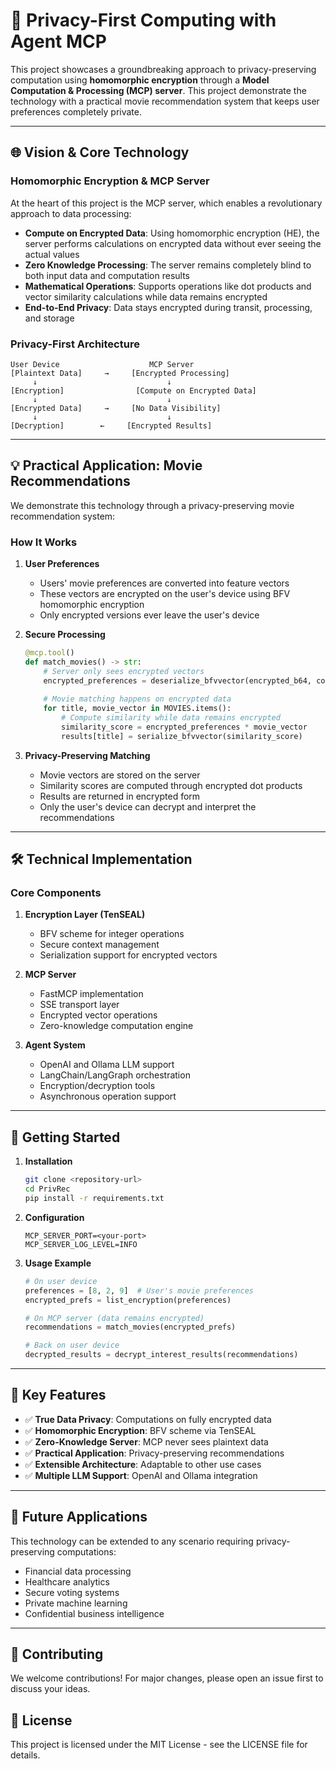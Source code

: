 # 🔐 Privacy-First Computing with Agent MCP

This project showcases a groundbreaking approach to privacy-preserving computation using **homomorphic encryption** through a **Model Computation & Processing (MCP) server**. This project demonstrate the technology with a practical movie recommendation system that keeps user preferences completely private.

---

## 🌐 Vision & Core Technology

### Homomorphic Encryption & MCP Server
At the heart of this project is the MCP server, which enables a revolutionary approach to data processing:

- **Compute on Encrypted Data**: Using homomorphic encryption (HE), the server performs calculations on encrypted data without ever seeing the actual values
- **Zero Knowledge Processing**: The server remains completely blind to both input data and computation results
- **Mathematical Operations**: Supports operations like dot products and vector similarity calculations while data remains encrypted
- **End-to-End Privacy**: Data stays encrypted during transit, processing, and storage

### Privacy-First Architecture
```
User Device                    MCP Server
[Plaintext Data]     →     [Encrypted Processing]
     ↓                             ↓
[Encryption]                [Compute on Encrypted Data]
     ↓                             ↓
[Encrypted Data]     →     [No Data Visibility]
     ↓                             ↓
[Decryption]        ←     [Encrypted Results]
```

---

## 💡 Practical Application: Movie Recommendations

We demonstrate this technology through a privacy-preserving movie recommendation system:

### How It Works
1. **User Preferences**
   - Users' movie preferences are converted into feature vectors
   - These vectors are encrypted on the user's device using BFV homomorphic encryption
   - Only encrypted versions ever leave the user's device

2. **Secure Processing**
   ```python
   @mcp.tool()
   def match_movies() -> str:
       # Server only sees encrypted vectors
       encrypted_preferences = deserialize_bfvvector(encrypted_b64, context)
       
       # Movie matching happens on encrypted data
       for title, movie_vector in MOVIES.items():
           # Compute similarity while data remains encrypted
           similarity_score = encrypted_preferences * movie_vector
           results[title] = serialize_bfvvector(similarity_score)
   ```

3. **Privacy-Preserving Matching**
   - Movie vectors are stored on the server
   - Similarity scores are computed through encrypted dot products
   - Results are returned in encrypted form
   - Only the user's device can decrypt and interpret the recommendations

---

## 🛠️ Technical Implementation

### Core Components

1. **Encryption Layer (TenSEAL)**
   - BFV scheme for integer operations
   - Secure context management
   - Serialization support for encrypted vectors

2. **MCP Server**
   - FastMCP implementation
   - SSE transport layer
   - Encrypted vector operations
   - Zero-knowledge computation engine

3. **Agent System**
   - OpenAI and Ollama LLM support
   - LangChain/LangGraph orchestration
   - Encryption/decryption tools
   - Asynchronous operation support

---

## 🚀 Getting Started

1. **Installation**
   ```bash
   git clone <repository-url>
   cd PrivRec
   pip install -r requirements.txt
   ```

2. **Configuration**
   ```env
   MCP_SERVER_PORT=<your-port>
   MCP_SERVER_LOG_LEVEL=INFO
   ```

3. **Usage Example**
   ```python
   # On user device
   preferences = [8, 2, 9]  # User's movie preferences
   encrypted_prefs = list_encryption(preferences)
   
   # On MCP server (data remains encrypted)
   recommendations = match_movies(encrypted_prefs)
   
   # Back on user device
   decrypted_results = decrypt_interest_results(recommendations)
   ```

---

## 🔐 Key Features

- ✅ **True Data Privacy**: Computations on fully encrypted data
- ✅ **Homomorphic Encryption**: BFV scheme via TenSEAL
- ✅ **Zero-Knowledge Server**: MCP never sees plaintext data
- ✅ **Practical Application**: Privacy-preserving recommendations
- ✅ **Extensible Architecture**: Adaptable to other use cases
- ✅ **Multiple LLM Support**: OpenAI and Ollama integration

---

## 🎯 Future Applications

This technology can be extended to any scenario requiring privacy-preserving computations:
- Financial data processing
- Healthcare analytics
- Secure voting systems
- Private machine learning
- Confidential business intelligence

---

## 📝 Contributing

We welcome contributions! For major changes, please open an issue first to discuss your ideas.

## 📄 License

This project is licensed under the MIT License - see the LICENSE file for details.
